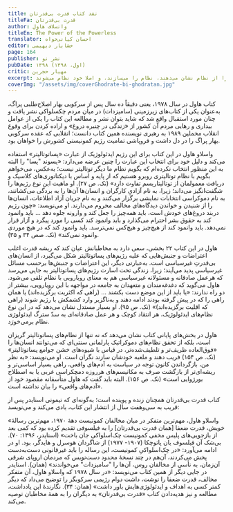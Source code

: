 ```yaml
---
title: نقد کتاب قدرت بی‌قدرتان
titleFa: قدرت بی‌قدرتان
author: واتسلاف هاول
titleEn: The Power of the Powerless
translator: احسان کیانی‌خواه
editor: خشایار دیهیمی
page: 164
publisher: نشر نو
pubDate: ۱۳۹۸ (اول، ۱۳۹۸)
critic: مهیار حجرین
excerpt: نظام پساتوتالیتر همیشه و در هر قدم مردم را لمس می‌کند، اما همیشه با دستانی پوشیده در دستکش‌های ایدئولوژیک. برای همین است که زندگی در این نظام چنین آکنده از دورویی و ریا و دروغ است. لازم نیست مردم همهٔ دروغ‌ها و مغلطه‌های این نظام را باور کنند، اما باید چنان رفتار کنند که گویی باورشان دارند، یا دست کم در سکوت از کنارشان بگذرند. لزومی ندارد این دروغ‌ها را بپذیرند. کافی است بپذیرند که با این دروغ‌ها و در بطن آنها زندگی کنند، زیرا بدین‌ترتیب بر نظام صحه می‌گذارند، اطاعتشان را از نظام نشان می‌دهند، نظام را می‌سازند، و اصلا خود نظام می‌شوند.
coverImg: "/assets/img/coverGhodrate-bi-ghodratan.jpg"
---
```

کتاب هاول در سال ۱۹۷۸، یعنی دقیقاً ده سال پس از سرکوبی بهار اصلاح‌طلبی پراگ، به‌عنوان یکی از کتاب‌های زیرزمینی (سامیزدات) در میان مردم چکسلواکی نشر یافت و چنان مورد استقبال واقع شد که شاید بتوان نشر و مطالعه این کتاب را یکی از عوامل بیداری و رهایی مردم آن کشور از «زندگی در چنبره دروغ» و اراده کردن برای وقوع انقلاب مخملین ۱۹۸۹ به رهبری نویسنده همین کتاب دانست؛ انقلابی که عقده سرکوبی بهار پراگ را در دل داشت و فروپاشی تمامیت رژیم کمونیستی کشورش را خواهان بود.

واسلاو هاول در این کتاب برای این رژیم ایدئولوژیک از عبارت «پساتوتالیتر» استفاده می‌کند و دلیل خود برای انتخاب این عبارت را چنین عرضه می‌دارد: «پسوند "پسا" را البته به این منظور انتخاب نکرده‌ام که بگویم نظام ما دیگر توتالیتر نیست؛ به‌عکس، می‌خواهم بگویم با نظام توتالیتری روبرو هستیم که از پایه و اساس با دیکتاتوری‌های کلاسیک و دریافت معمولمان از توتالیتاریسم تفاوت دارد» (نک. ص ۲۷). او ماهیت این نوع رژیم‌ها را شگفت‌انگیز می‌داند؛ زیرا، به نام آزادیِ کارگران و انسان‌ها آن‌ها را به بردگی می‌کشانند، به نام دموکراسی انتخابات نمایشی برگزار می‌کنند و به نام جریان آزاد اطلاعات، انسان‌ها را از شنیدن و خواندن دیدگاه‌های مخالف محروم می‌دارند. او می‌نویسد: «چون رژیم دربند دروغ‌های خودش است، باید همه‌چیز را جعل کند و وارونه جلوه دهد ... باید وانمود کند به حقوق بشر احترام می‌گذارد و باید وانمود کند کسی را مورد پیگرد و آزار قرار نمی‌دهد. باید وانمود کند از هیچ‌چیز و هیچ‌کس نمی‌ترسد. باید وانمود کند که در هیچ موردی وانمود نمی‌کند» (نک. صص ۳۴ و ۳۵).

هاول در این کتاب ۲۲ بخشی، سعی دارد به مخاطبانش عیان کند که ریشه قدرت اغلب اعتراضات و جنبش‌هایی که علیه رژیم‌های پساتوتالیتر شکل می‌گیرد، از انسان‌های بی‌قدرتِ غیرسیاسی است. به‌عبارتی دیگر، این اعتراضات و جنبش‌ها برحسب مسائل غیرسیاسی پدید می‌آیند؛ زیرا، زندگی تحت اسارت رژیم‌های پساتوتالیتر به جایی می‌رسد که هرعمل صادقانه و مسئولانه غیرسیاسی هم به معنای رویارویی با نظام تلقی می‌شود. هاول می‌گوید که دغدغه‌مندان و متعهدان به جامعه در مواجهه با این رویارویی، بیشتر از دو راه ندارند: «یا باید از این موضع دست بکشند ... (راهی که اکثریت برگزیده‌اند) یا همان راهی را که در پیش گرفته بودند ادامه دهند و به‌ناگزیر وارد کشمکش با رژیم شوند (راهی که اقلیت برگزیده‌اند)» (نک. ص ۹۵). او بسیار مستدل نشان می‌دهد که در این نوع نظام‌های ایدئولوژیک، هر انتقاد کوچک و هر عمل صادقانه‌ای به سدّ سترگ ایدئولوژی نظام برمی‌خورَد.

هاول در بخش‌های پایانی کتاب نشان می‌دهد که نه تنها از نظام‌های پساتوتالیتر گریزان است، بلکه از تحقق نظام‌های دموکراتیک پارلمانی سنتی‌ای که می‌توانند انسان‌ها را «فوق‌العاده ظریف‌تر و تلطیف‌شده‌تر، در قیاس با شیوه‌های خشن جوامع پساتوتالیتر» (نک. ص ۱۵۴) فریب دهند و ملعبه خودشان سازند نگران است. او می‌نویسد: «به نظر من، بازگرداندن کانون توجه در سیاست به آدم‌های واقعی، راهی بسیار اساسی‌تر و ریشه‌ای‌تر از بازگشت صرف به مکانیسم‌های هرروزه دمچکراسی غربی یا به اصطلاح بورژوایی است» (نک. ص ۱۵۶). البته باید گفت که هاول متأسفانه مقصود خود از «آدم‌های واقعی» را بیان نداشته است.

کتاب قدرت بی‌قدرتان همچنان زنده و پوینده است؛ به‌گونه‌ای که تیموتی اسنایدر پس از قریب به سی‌وهفت سال از انتشار این کتاب، یادی می‌کند و می‌نویسد:

«واسلاو هاول، مهم‌ترین متفکر در میان مخالفان کمونیست دههٔ ۱۹۷۰، مهم‌ترین رسالهٔ خویش، قدرت ضعفا [همان قدرت بی‌قدرتان] را به فیلسوفی تقدیم کرده بود که کمی بعد از بازجویی‌های پلیس مخفی کمونیست چک‌اسلواکی جان باخت» (اسنایدر، ۱۳۹۶: ۷۰). بی‌شک آن فیلسوف یان پاتوچکا (۱۹۰۷- ۱۹۷۷) از شاگردان هوسرل و هایدگر، بود. او در ادامه می‌آورد: «در چک‌اسلواکیِ کمونیست، این رساله را باید غیرقانونی دست‌به‌دست پخش می‌کردند، آن‌هم در چند نسخهٔ محدود دست‌نویس که مردمان اروپای شرقی آن‌زمان، به تأسی از مخالفان روس، آن‌ها را "سامیزدات" می‌خواندند» (همان). اسنایدر در جایی دیگر از همین کتاب می‌نویسد: «در سال ۱۹۷۸ که واسلاو هاول، آن متفکر مخالف، قدرت ضعفا را نوشت، داشت دوام رژیمی سرکوبگر را توضیح می‌داد که دیگر کمتر کسی به اهداف و ایدئولوژی‌هایش باور داشت» (همان: ۳۴).
نگارندهٔ این یادداشت، مطالعه و نیز هدیه‌دادن کتاب «قدرت بی‌قدرتان» به دیگران را به همهٔ مخاطبان توصیه می‌کند.
